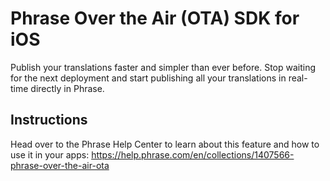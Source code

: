 # Phrase Over the Air (OTA) SDK for iOS

Publish your translations faster and simpler than ever before. Stop waiting for the next deployment and start publishing all your translations in real-time directly in Phrase.

## Instructions

Head over to the Phrase Help Center to learn about this feature and how to use it in your apps: https://help.phrase.com/en/collections/1407566-phrase-over-the-air-ota
